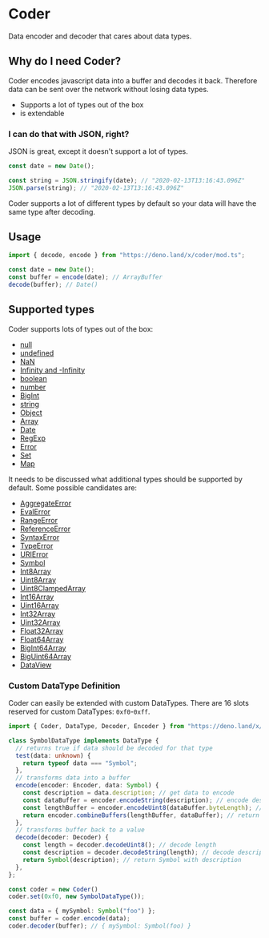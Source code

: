 # Coder

Data encoder and decoder that cares about data types.

## Why do I need Coder?

Coder encodes javascript data into a buffer and decodes it back. Therefore data
can be sent over the network without losing data types.

- Supports a lot of types out of the box
- is extendable

### I can do that with JSON, right?

JSON is great, except it doesn't support a lot of types.

```ts
const date = new Date();

const string = JSON.stringify(date); // "2020-02-13T13:16:43.096Z"
JSON.parse(string); // "2020-02-13T13:16:43.096Z"
```

Coder supports a lot of different types by default so your data will have the
same type after decoding.

## Usage

```ts
import { decode, encode } from "https://deno.land/x/coder/mod.ts";

const date = new Date();
const buffer = encode(date); // ArrayBuffer
decode(buffer); // Date()
```

## Supported types

Coder supports lots of types out of the box:

- [null](https://developer.mozilla.org/en-US/docs/Web/JavaScript/Reference/Global_Objects/null)
- [undefined](https://developer.mozilla.org/en-US/docs/Glossary/undefined)
- [NaN](https://developer.mozilla.org/en-US/docs/Web/JavaScript/Reference/Global_Objects/NaN)
- [Infinity and -Infinity](https://developer.mozilla.org/en-US/docs/Web/JavaScript/Reference/Global_Objects/Infinity)
- [boolean](https://developer.mozilla.org/en-US/docs/Web/JavaScript/Reference/Global_Objects/Boolean)
- [number](https://developer.mozilla.org/en-US/docs/Web/JavaScript/Reference/Global_Objects/Number)
- [BigInt](https://developer.mozilla.org/en-US/docs/Web/JavaScript/Reference/Global_Objects/BigInt)
- [string](https://developer.mozilla.org/en-US/docs/Web/JavaScript/Reference/Global_Objects/String)
- [Object](https://developer.mozilla.org/en-US/docs/Web/JavaScript/Reference/Global_Objects/Object)
- [Array](https://developer.mozilla.org/en-US/docs/Web/JavaScript/Reference/Global_Objects/Array)
- [Date](https://developer.mozilla.org/en-US/docs/Web/JavaScript/Reference/Global_Objects/Date)
- [RegExp](https://developer.mozilla.org/en-US/docs/Web/JavaScript/Reference/Global_Objects/RegExp)
- [Error](https://developer.mozilla.org/en-US/docs/Web/JavaScript/Reference/Global_Objects/Error)
- [Set](https://developer.mozilla.org/en-US/docs/Web/JavaScript/Reference/Global_Objects/Set)
- [Map](https://developer.mozilla.org/en-US/docs/Web/JavaScript/Reference/Global_Objects/Map)

It needs to be discussed what additional types should be supported by default.
Some possible candidates are:

- [AggregateError](https://developer.mozilla.org/en-US/docs/Web/JavaScript/Reference/Global_Objects/AggregateError)
- [EvalError](https://developer.mozilla.org/en-US/docs/Web/JavaScript/Reference/Global_Objects/EvalError)
- [RangeError](https://developer.mozilla.org/en-US/docs/Web/JavaScript/Reference/Global_Objects/RangeError)
- [ReferenceError](https://developer.mozilla.org/en-US/docs/Web/JavaScript/Reference/Global_Objects/ReferenceError)
- [SyntaxError](https://developer.mozilla.org/en-US/docs/Web/JavaScript/Reference/Global_Objects/SyntaxError)
- [TypeError](https://developer.mozilla.org/en-US/docs/Web/JavaScript/Reference/Global_Objects/TypeError)
- [URIError](https://developer.mozilla.org/en-US/docs/Web/JavaScript/Reference/Global_Objects/URIError)
  <br>
- [Symbol](https://developer.mozilla.org/en-US/docs/Web/JavaScript/Reference/Global_Objects/Symbol)
  <br>
- [Int8Array](https://developer.mozilla.org/en-US/docs/Web/JavaScript/Reference/Global_Objects/Int8Array)
- [Uint8Array](https://developer.mozilla.org/en-US/docs/Web/JavaScript/Reference/Global_Objects/Uint8Array)
- [Uint8ClampedArray](https://developer.mozilla.org/en-US/docs/Web/JavaScript/Reference/Global_Objects/Uint8ClampedArray)
- [Int16Array](https://developer.mozilla.org/en-US/docs/Web/JavaScript/Reference/Global_Objects/Int16Array)
- [Uint16Array](https://developer.mozilla.org/en-US/docs/Web/JavaScript/Reference/Global_Objects/Uint16Array)
- [Int32Array](https://developer.mozilla.org/en-US/docs/Web/JavaScript/Reference/Global_Objects/Int32Array)
- [Uint32Array](https://developer.mozilla.org/en-US/docs/Web/JavaScript/Reference/Global_Objects/Uint32Array)
- [Float32Array](https://developer.mozilla.org/en-US/docs/Web/JavaScript/Reference/Global_Objects/Float32Array)
- [Float64Array](https://developer.mozilla.org/en-US/docs/Web/JavaScript/Reference/Global_Objects/Float64Array)
- [BigInt64Array](https://developer.mozilla.org/en-US/docs/Web/JavaScript/Reference/Global_Objects/BigInt64Array)
- [BigUint64Array](https://developer.mozilla.org/en-US/docs/Web/JavaScript/Reference/Global_Objects/BigUint64Array)
  <br>
- [DataView](https://developer.mozilla.org/en-US/docs/Web/JavaScript/Reference/Global_Objects/DataView)

### Custom DataType Definition

Coder can easily be extended with custom DataTypes. There are 16 slots reserved
for custom DataTypes: `0xf0`-`0xff`.

```ts
import { Coder, DataType, Decoder, Encoder } from "https://deno.land/x/coder/mod.ts";

class SymbolDataType implements DataType {
  // returns true if data should be decoded for that type
  test(data: unknown) {
    return typeof data === "Symbol";
  },
  // transforms data into a buffer
  encode(encoder: Encoder, data: Symbol) {
    const description = data.description; // get data to encode
    const dataBuffer = encoder.encodeString(description); // encode description
    const lengthBuffer = encoder.encodeUint8(dataBuffer.byteLength); // encode description length
    return encoder.combineBuffers(lengthBuffer, dataBuffer); // return combined buffer
  },
  // transforms buffer back to a value
  decode(decoder: Decoder) {
    const length = decoder.decodeUint8(); // decode length
    const description = decoder.decodeString(length); // decode description
    return Symbol(description); // return Symbol with description
  },
};

const coder = new Coder()
coder.set(0xf0, new SymbolDataType());

const data = { mySymbol: Symbol("foo") };
const buffer = coder.encode(data);
coder.decoder(buffer); // { mySymbol: Symbol(foo) }
```
